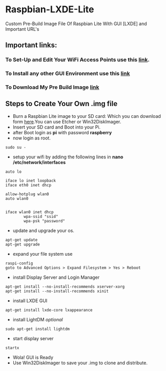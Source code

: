 # Raspbian-LXDE-Lite
Custom Pre-Build Image File Of Raspbian Lite With GUI [LXDE] and Important URL's 

## Important links:
### To Set-Up and Edit Your WiFi Access Points use this [link](https://learn.adafruit.com/adafruits-raspberry-pi-lesson-3-network-setup/setting-up-wifi-with-occidentalis).
### To Install any other GUI Environment use this [link](https://www.raspberrypi.org/forums/viewtopic.php?t=133691)
### To Download My Pre Build Image [link]()

## Steps to Create Your Own .img file 

- Burn a Raspbian Lite image to your SD card: Which you can download form [here](https://www.raspberrypi.org/downloads/raspbian/).You can use Etcher or Win32DiskImager.
- Insert your SD card and Boot into your Pi.
- after Boot login as **pi** with password **raspberry**
- now login as root.
```
sudo su -
```
- setup your wifi by adding the following lines in  **nano /etc/network/interfaces**
```
auto lo
 
iface lo inet loopback
iface eth0 inet dhcp
 
allow-hotplug wlan0
auto wlan0
 
 
iface wlan0 inet dhcp
        wpa-ssid "ssid"
        wpa-psk "password"
```

- update and upgrade your os.
```
apt-get update
apt-get upgrade
```
- expand your file system use
```
raspi-config
goto to Advanced Options > Expand Filesystem > Yes > Reboot
```
- install Display Server and Login Manager
```
apt-get install --no-install-recommends xserver-xorg
apt-get install --no-install-recommends xinit
```
- install LXDE GUI
```
apt-get install lxde-core lxappearance
```
- install LightDM *optional*
```
sudo apt-get install lightdm
```
- start display server
```
startx
```
- Wola! GUI is Ready 
- Use Win32DiskImager to save your .img to clone and distribute.
